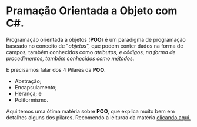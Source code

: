 # Pramação Orientada a Objeto com C#.

Programação orientada a objetos (**POO**) é um paradigma de programação baseado no conceito de "*objetos*", que podem conter dados na forma de campos, também conhecidos como *atributos, e códigos, na forma de procedimentos, também conhecidos como métodos*.

E precisamos falar dos 4 Pilares da **POO**. 
- Abstração;
- Encapsulamento;
- Herança; e
- Poliformismo. 


Aqui temos uma ótima matéria sobre **POO**, que explica muito bem em detalhes alguns dos pilares. Recomendo a leituraa da matéria [clicando aqui.](https://www.alura.com.br/artigos/poo-programacao-orientada-a-objetos)

